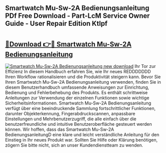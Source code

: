 ## Smartwatch Mu-Sw-2A Bedienungsanleitung PDf Free Download - Part-LcM Service Owner Guide - User Repair Edition Ktlpf

# <h2><a href="http://df4rzuh.blite.top/?on=Smartwatch+Mu-Sw-2A+Bedienungsanleitung">🔗Download 👉🔴 Smartwatch Mu-Sw-2A Bedienungsanleitung</a></h2>

[![Smartwatch Mu-Sw-2A Bedienungsanleitung new download](https://i.imgur.com/lujVjoI.png)](http://df4rzuh.blite.top/?on=Smartwatch+Mu-Sw-2A+Bedienungsanleitung)
Ihr Tor zur Effizienz In diesem Handbuch erfahren Sie, wie Ihr neues REDDDDDDD Ihren Workflow rationalisieren und die Produktivität steigern kann. Bevor Sie Ihren Smartwatch Mu-Sw-2A Bedienungsanleitung verwenden, finden Sie in diesem Benutzerhandbuch umfassende Anweisungen zur Einrichtung, Bedienung und Fehlerbehebung des Produkts. Es enthält schrittweise Anleitungen zur Verwendung der einzelnen Funktionen sowie wichtige Sicherheitsinformationen. Smartwatch Mu-Sw-2A Bedienungsanleitung verfügt über eine beeindruckende Sammlung fortschrittlicher Funktionen, darunter Objekterkennung, Fingerabdruckscannen, anpassbare Einstellungen und Mehrbenutzerzugriff, die alle einfach über die benutzerfreundliche und intuitive Benutzeroberfläche gesteuert werden können. Wir hoffen, dass das Smartwatch Mu-Sw-2A BedienungsanleitungD eine klare und leicht verständliche Anleitung für den Einstieg in Ihr neues Produkt war. Sollten Sie Hilfe oder Klärung benötigen, zögern Sie bitte nicht, sich an unser Kundendienstteam zu wenden.
